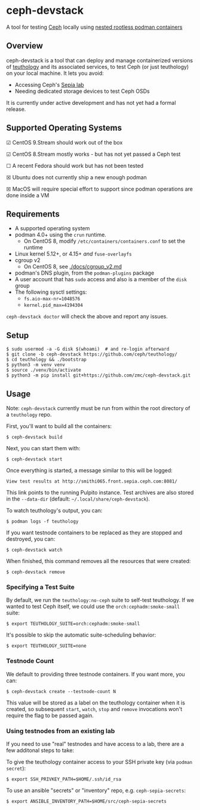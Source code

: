 # ceph-devstack
A tool for testing [Ceph](https://github.com/ceph/ceph) locally using [nested rootless podman containers](https://www.redhat.com/sysadmin/podman-inside-container)

## Overview
ceph-devstack is a tool that can deploy and manage containerized versions of [teuthology](https://github.com/ceph/teuthology) and its associated services, to test Ceph (or just teuthology) on your local machine. It lets you avoid:

- Accessing Ceph's [Sepia lab](https://wiki.sepia.ceph.com/)
- Needing dedicated storage devices to test Ceph OSDs

It is currently under active development and has not yet had a formal release.

## Supported Operating Systems

☑︎ CentOS 9.Stream should work out of the box

☑︎ CentOS 8.Stream mostly works - but has not yet passed a Ceph test

☐ A recent Fedora should work but has not been tested

☒ Ubuntu does not currently ship a new enough podman

☒ MacOS will require special effort to support since podman operations are done inside a VM

## Requirements

* A supported operating system
* podman 4.0+ using the `crun` runtime.
  * On CentOS 8, modify `/etc/containers/containers.conf` to set the runtime
* Linux kernel 5.12+, or 4.15+ _and_ `fuse-overlayfs`
* cgroup v2
  * On CentOS 8, see [./docs/cgroup_v2.md](./docs/cgroup_v2.md)
* podman's DNS plugin, from the `podman-plugins` package
* A user account that has `sudo` access and also is a member of the `disk` group
* The following sysctl settings:
  * `fs.aio-max-nr=1048576`
  * `kernel.pid_max=4194304`

`ceph-devstack doctor` will check the above and report any issues.

## Setup

    $ sudo usermod -a -G disk $(whoami)  # and re-login afterward
    $ git clone -b ceph-devstack https://github.com/ceph/teuthology/
    $ cd teuthology && ./bootstrap
    $ python3 -m venv venv
    $ source ./venv/bin/activate
    $ python3 -m pip install git+https://github.com/zmc/ceph-devstack.git

## Usage
Note: `ceph-devstack` currently must be run from within the root directory of a `teuthology` repo.

First, you'll want to build all the containers:

    $ ceph-devstack build

Next, you can start them with:

    $ ceph-devstack start

Once everything is started, a message similar to this will be logged:

`View test results at http://smithi065.front.sepia.ceph.com:8081/`

This link points to the running Pulpito instance. Test archives are also stored in the `--data-dir` (default: `~/.local/share/ceph-devstack`).

To watch teuthology's output, you can:

    $ podman logs -f teuthology

If you want testnode containers to be replaced as they are stopped and destroyed, you can:

    $ ceph-devstack watch

When finished, this command removes all the resources that were created:

    $ ceph-devstack remove

### Specifying a Test Suite
By default, we run the `teuthology:no-ceph` suite to self-test teuthology. If we wanted to test Ceph itself, we could use the `orch:cephadm:smoke-small` suite:

    $ export TEUTHOLOGY_SUITE=orch:cephadm:smoke-small

It's possible to skip the automatic suite-scheduling behavior:

    $ export TEUTHOLOGY_SUITE=none

### Testnode Count
We default to providing three testnode containers. If you want more, you can:

    $ ceph-devstack create --testnode-count N

This value will be stored as a label on the teuthology container when it is created, so subsequent `start`, `watch`, `stop` and `remove` invocations won't require the flag to be passed again.

### Using testnodes from an existing lab
If you need to use "real" testnodes and have access to a lab, there are a few additonal steps to take:

To give the teuthology container access to your SSH private key (via `podman secret`):

    $ export SSH_PRIVKEY_PATH=$HOME/.ssh/id_rsa

To use an ansible "secrets" or "inventory" repo, e.g. `ceph-sepia-secrets`:

    $ export ANSIBLE_INVENTORY_PATH=$HOME/src/ceph-sepia-secrets

